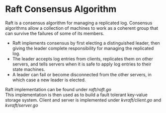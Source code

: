 # Raft Consensus Algorithm

Raft is a consensus algorithm for managing a replicated log. Consensus algorithms allow a collection of machines to work as a coherent group that can survive the failures of some of its members.

- Raft implements consensus by first electing a distinguished leader, then giving the leader complete responsibility for managing the replicated log. 
- The leader accepts log entries from clients, replicates them on other servers, and tells servers when it is safe to apply log entries to their state machines.
- A leader can fail or become disconnected from the other servers, in which case a new leader is elected.


Raft implementation can be found under *raft/raft.go* <br>
This implementation is then used as to build a fault tolerant key-value storage system. Client and server is implemented under *kvraft/client.go* and *kvraft/server.go*
